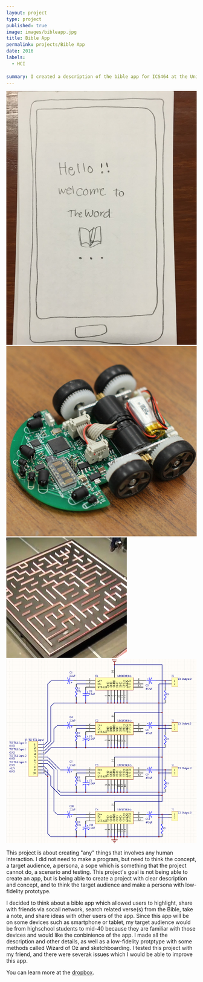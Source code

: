 ```yaml
---
layout: project
type: project
published: true
image: images/bibleapp.jpg
title: Bible App
permalink: projects/Bible App
date: 2016
labels:
  - HCI

summary: I created a description of the bible app for ICS464 at the University of Hawaii at Manoa.
---
```


<div class="ui small rounded images">
  <img class="ui image" src="../images/bibleapp.jpg">
  <img class="ui image" src="../images/micromouse-robot-2.jpg">
  <img class="ui image" src="../images/micromouse.jpg">
  <img class="ui image" src="../images/micromouse-circuit.png">
</div>

This project is about creating "any" things that involves any human interaction.  I did not need to make a program, but need to think the concept, a target audience, a persona, a sope which is something that the project cannot do, a scenario and testing.  This project's goal is not being able to create an app, but is being able to create a project with clear description and concept, and to think the target audience and make a persona with low-fidelity prototype. 

I decided to think about a bible app which allowed users to highlight, share with friends via socail network, search related verse(s) from the Bible, take a note, and share ideas with other users of the app.  Since this app will be on some devices such as smartphone or tablet, my target audience would be from highschool students to mid-40 because they are familiar with those devices and would like the conbinience of the app. I made all the description and other details, as well as a low-fidelity protptype with some methods called Wizard of Oz and sketchboarding. I tested this project with my friend, and there were severak issues which I would be able to improve this app.

You can learn more at the [dropbox](https://www.dropbox.com/s/3ni11qx8upnt1r7/FinalPresentation.mov?dl=0).

